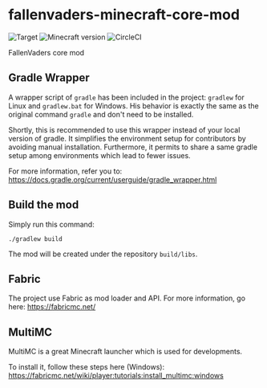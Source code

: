 # fallenvaders-minecraft-core-mod

![Target](https://img.shields.io/badge/mod-Minecraft-blueviolet)
![Minecraft version](https://img.shields.io/badge/version-1.18.1-blue)
![CircleCI](https://img.shields.io/circleci/build/github/FallenVaders/mc-fallenvaders?token=6c195a3a2f200bed4f2d9ea090309af8ed1d2c62)

FallenVaders core mod

## Gradle Wrapper

A wrapper script of `gradle` has been included in the project: `gradlew` for Linux and `gradlew.bat` for Windows. His
behavior is exactly the same as the original command `gradle` and don't need to be installed.

Shortly, this is recommended to use this wrapper instead of your local version of gradle. It simplifies the environment
setup for contributors by avoiding manual installation. Furthermore, it permits to share a same gradle setup among
environments which lead to fewer issues.

For more information, refer you to: https://docs.gradle.org/current/userguide/gradle_wrapper.html

## Build the mod

Simply run this command:

```shell
./gradlew build
```

The mod will be created under the repository `build/libs`.

## Fabric

The project use Fabric as mod loader and API. For more information, go here: https://fabricmc.net/

## MultiMC

MultiMC is a great Minecraft launcher which is used for developments.

To install it, follow these steps here (Windows):
https://fabricmc.net/wiki/player:tutorials:install_multimc:windows
